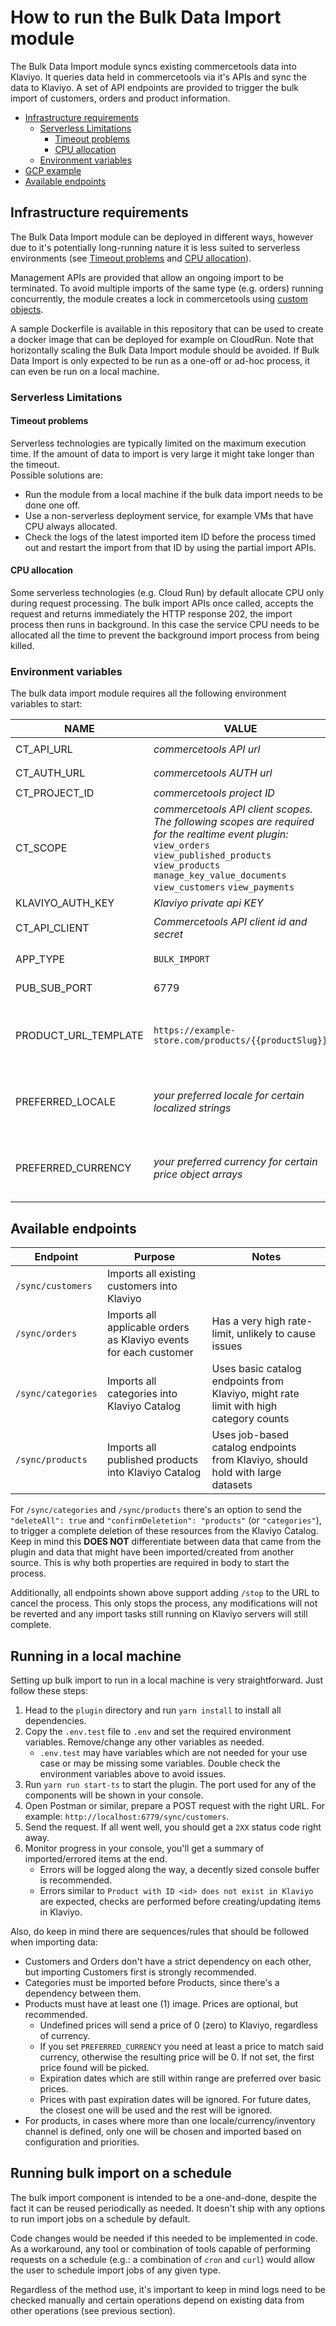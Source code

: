 # How to run the Bulk Data Import module

The Bulk Data Import module syncs existing commercetools data into Klaviyo. It queries data held in commercetools via
it's APIs and sync the data to Klaviyo. A set of API endpoints are provided to trigger the bulk import of customers,
orders and product information.

<!-- START doctoc generated TOC please keep comment here to allow auto update -->
<!-- DON'T EDIT THIS SECTION, INSTEAD RE-RUN doctoc TO UPDATE -->

- [Infrastructure requirements](#infrastructure-requirements)
  - [Serverless Limitations](#serverless-limitations)
    - [Timeout problems](#timeout-problems)
    - [CPU allocation](#cpu-allocation)
  - [Environment variables](#environment-variables)
- [GCP example](#gcp-example)
- [Available endpoints](#available-endpoints)

<!-- END doctoc generated TOC please keep comment here to allow auto update -->

## Infrastructure requirements

The Bulk Data Import module can be deployed in different ways, however due to it's potentially long-running nature it
is less suited to serverless environments (see [Timeout problems](#timeout-problems) and [CPU allocation](#cpu-allocation)).

Management APIs are provided that allow an ongoing import to be terminated. To avoid multiple imports of the same type
(e.g. orders) running concurrently, the module creates a lock in commercetools using [custom objects](https://docs.commercetools.com/api/projects/custom-objects).

A sample Dockerfile is available in this repository that can be used to create a docker image that can be deployed
for example on CloudRun. Note that horizontally scaling the Bulk Data Import module should be avoided. If Bulk Data
Import is only expected to be run as a one-off or ad-hoc process, it can even be run on a local machine.

### Serverless Limitations

#### Timeout problems

Serverless technologies are typically limited on the maximum execution time. If the amount of data to import is very
large it might take longer than the timeout.  
Possible solutions are:

- Run the module from a local machine if the bulk data import needs to be done one off.
- Use a non-serverless deployment service, for example VMs that have CPU always allocated.
- Check the logs of the latest imported item ID before the process timed out and restart the import from that ID by
  using the partial import APIs.

#### CPU allocation

Some serverless technologies (e.g. Cloud Run) by default allocate CPU only during request processing. The bulk import
APIs once called, accepts the request and returns immediately the HTTP response 202, the import process then runs in
background. In this case the service CPU needs to be allocated all the time to prevent the background import process
from being killed.

### Environment variables

The bulk data import module requires all the following environment variables to start:
 
| NAME             | VALUE                                                                                                                                                                                                                            | Required | Example                                                                                                                                                                             |
|------------------|----------------------------------------------------------------------------------------------------------------------------------------------------------------------------------------------------------------------------------|----------|-------------------------------------------------------------------------------------------------------------------------------------------------------------------------------------|
| CT_API_URL       | *commercetools API url*                                                                                                                                                                                                          | Yes      | `https://api.us-central1.gcp.commercetools.com`                                                                                                                                     |
| CT_AUTH_URL      | *commercetools AUTH url*                                                                                                                                                                                                         | Yes      | `https://auth.us-central1.gcp.commercetools.com`                                                                                                                                    |
| CT_PROJECT_ID    | *commercetools project ID*                                                                                                                                                                                                       | Yes      | `my-project-prod`                                                                                                                                                                   |
| CT_SCOPE         | *commercetools API client scopes. The following scopes are required for the realtime event plugin:* <br /> `view_orders` `view_published_products` `view_products` `manage_key_value_documents` `view_customers` `view_payments` | Yes      | `view_orders:project-key view_published_products:project-key view_products:project-key manage_key_value_documents:project-key view_customers:project-key view_payments:project-key` |
| KLAVIYO_AUTH_KEY | *Klaviyo private api KEY*                                                                                                                                                                                                        | Yes      | `pk_1234567890`                                                                                                                                                                     |
| CT_API_CLIENT    | *Commercetools API client id and secret*                                                                                                                                                                                         | Yes      | `{"clientId":"the-ct-client-id","secret":"the-ct-client-secret"}`                                                                                                                   |
| APP_TYPE         | `BULK_IMPORT`                                                                                                                                                                                                                    | No       | Prevents the real-time sync module from being started                                                                                                                               |
| PUB_SUB_PORT     | 6779                                                                                                                                                                                                                             | No       | To change the default (`6779`) bulk import API server port                                                                                                                          |                                                                                                                                                                                                                         | No       | To change the default (`6779`) bulk import API server port                                   |
| PRODUCT_URL_TEMPLATE         | `https://example-store.com/products/{{productSlug}}`                                                                                                                                                                                                                    | No       | Set the template used for product URLs in Klaviyo, references frontend URLs (`productSlug` will be replaced by the product slug set in commercetools)  
| PREFERRED_LOCALE         | *your preferred locale for certain localized strings*                                                                                                                                                                                                                   | No       | Set your (optional) preferred locale to be used when getting string from LocalizedString properties, like product/category names for the Klaviyo catalogue
| PREFERRED_CURRENCY         | *your preferred currency for certain price object arrays*                                                                                                                                                                                                                   | No       | Set your (optional) preferred currency to be used when getting prices from products, for Klaviyo catalogue items and custom_metadata

## Available endpoints

| Endpoint             | Purpose                                            | Notes                                                              |
|----------------------|----------------------------------------------------|--------------------------------------------------------------------|
| `/sync/customers`    | Imports all existing customers into Klaviyo        |                                                                    |
| `/sync/orders`       | Imports all applicable orders as Klaviyo events for each customer   | Has a very high rate-limit, unlikely to cause issues                                                  |
| `/sync/categories`   | Imports all categories into Klaviyo Catalog           | Uses basic catalog endpoints from Klaviyo, might rate limit with high category counts   |
| `/sync/products`     | Imports all published products into Klaviyo Catalog   | Uses job-based catalog endpoints from Klaviyo, should hold with large datasets          |

For `/sync/categories` and `/sync/products` there's an option to send the `"deleteAll": true` and `"confirmDeletetion": "products"` (or `"categories"`), to trigger a complete deletion of these resources from the Klaviyo Catalog. Keep in mind this **DOES NOT** differentiate between data that came from the plugin and data that might have been imported/created from another source. This is why both properties are required in body to start the process.

Additionally, all endpoints shown above support adding `/stop` to the URL to cancel the process. This only stops the process, any modifications will not be reverted and any import tasks still running on Klaviyo servers will still complete.

## Running in a local machine

Setting up bulk import to run in a local machine is very straightforward. Just follow these steps:

1. Head to the `plugin` directory and run `yarn install` to install all dependencies.
2. Copy the `.env.test` file to `.env` and set the required environment variables. Remove/change any other variables as needed.
    - `.env.test` may have variables which are not needed for your use case or may be missing some variables. Double check the environment variables above to avoid issues.
3. Run `yarn run start-ts` to start the plugin. The port used for any of the components will be shown in your console.
4. Open Postman or similar, prepare a POST request with the right URL. For example: `http://localhost:6779/sync/customers`.
5. Send the request. If all went well, you should get a `2XX` status code right away.
6. Monitor progress in your console, you'll get a summary of imported/errored items at the end.
    - Errors will be logged along the way, a decently sized console buffer is recommended.
    - Errors similar to `Product with ID <id> does not exist in Klaviyo` are expected, checks are performed before creating/updating items in Klaviyo.

Also, do keep in mind there are sequences/rules that should be followed when importing data:

- Customers and Orders don't have a strict dependency on each other, but importing Customers first is strongly recommended.
- Categories must be imported before Products, since there's a dependency between them.
- Products must have at least one (1) image. Prices are optional, but recommended.
    - Undefined prices will send a price of 0 (zero) to Klaviyo, regardless of currency.
    - If you set `PREFERRED_CURRENCY` you need at least a price to match said currency, otherwise the resulting price will be 0. If not set, the first price found will be picked.
    - Expiration dates which are still within range are preferred over basic prices.
    - Prices with past expiration dates will be ignored. For future dates, the closest one will be used and the rest will be ignored.
- For products, in cases where more than one locale/currency/inventory channel is defined, only one will be chosen and imported based on configuration and priorities.

## Running bulk import on a schedule

The bulk import component is intended to be a one-and-done, despite the fact it can be reused periodically as needed. It doesn't ship with any options to run import jobs on a schedule by default.

Code changes would be needed if this needed to be implemented in code. As a workaround, any tool or combination of tools capable of performing requests on a schedule (e.g.: a combination of `cron` and `curl`) would allow the user to schedule import jobs of any given type.

Regardless of the method use, it's important to keep in mind logs need to be checked manually and certain operations depend on existing data from other operations (see previous section).